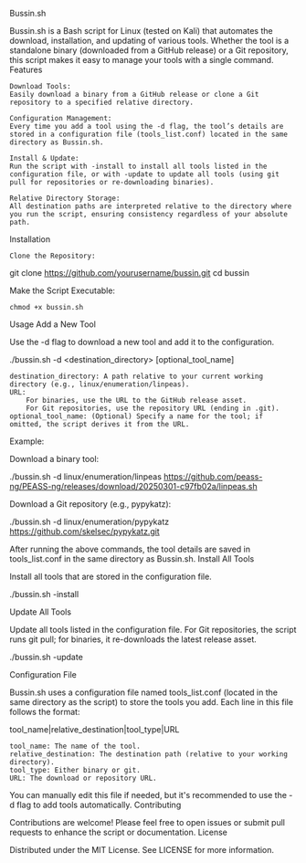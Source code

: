Bussin.sh

Bussin.sh is a Bash script for Linux (tested on Kali) that automates the download, installation, and updating of various tools. Whether the tool is a standalone binary (downloaded from a GitHub release) or a Git repository, this script makes it easy to manage your tools with a single command.
Features

    Download Tools:
    Easily download a binary from a GitHub release or clone a Git repository to a specified relative directory.

    Configuration Management:
    Every time you add a tool using the -d flag, the tool’s details are stored in a configuration file (tools_list.conf) located in the same directory as Bussin.sh.

    Install & Update:
    Run the script with -install to install all tools listed in the configuration file, or with -update to update all tools (using git pull for repositories or re-downloading binaries).

    Relative Directory Storage:
    All destination paths are interpreted relative to the directory where you run the script, ensuring consistency regardless of your absolute path.

Installation

    Clone the Repository:

git clone https://github.com/yourusername/bussin.git
cd bussin

Make the Script Executable:

    chmod +x bussin.sh

Usage
Add a New Tool

Use the -d flag to download a new tool and add it to the configuration.

./bussin.sh -d <destination_directory> <URL> [optional_tool_name]

    destination_directory: A path relative to your current working directory (e.g., linux/enumeration/linpeas).
    URL:
        For binaries, use the URL to the GitHub release asset.
        For Git repositories, use the repository URL (ending in .git).
    optional_tool_name: (Optional) Specify a name for the tool; if omitted, the script derives it from the URL.

Example:

Download a binary tool:

./bussin.sh -d linux/enumeration/linpeas https://github.com/peass-ng/PEASS-ng/releases/download/20250301-c97fb02a/linpeas.sh

Download a Git repository (e.g., pypykatz):

./bussin.sh -d linux/enumeration/pypykatz https://github.com/skelsec/pypykatz.git

After running the above commands, the tool details are saved in tools_list.conf in the same directory as Bussin.sh.
Install All Tools

Install all tools that are stored in the configuration file.

./bussin.sh -install

Update All Tools

Update all tools listed in the configuration file. For Git repositories, the script runs git pull; for binaries, it re-downloads the latest release asset.

./bussin.sh -update

Configuration File

Bussin.sh uses a configuration file named tools_list.conf (located in the same directory as the script) to store the tools you add. Each line in this file follows the format:

tool_name|relative_destination|tool_type|URL

    tool_name: The name of the tool.
    relative_destination: The destination path (relative to your working directory).
    tool_type: Either binary or git.
    URL: The download or repository URL.

You can manually edit this file if needed, but it's recommended to use the -d flag to add tools automatically.
Contributing

Contributions are welcome! Please feel free to open issues or submit pull requests to enhance the script or documentation.
License

Distributed under the MIT License. See LICENSE for more information.
